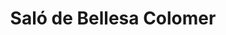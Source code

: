 ---
title: "Saló de Bellesa Colomer"
url: /vilalba-sasserra/salo-de-bellesa-colomer/
shop: Friseur
---